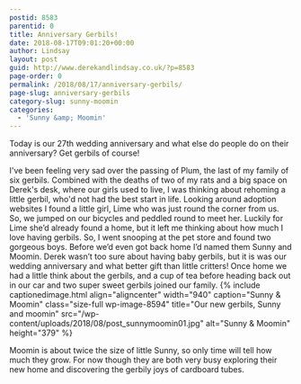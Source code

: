```yaml
---
postid: 8583
parentid: 0
title: Anniversary Gerbils!
date: 2018-08-17T09:01:20+00:00
author: Lindsay
layout: post
guid: http://www.derekandlindsay.co.uk/?p=8583
page-order: 0
permalink: /2018/08/17/anniversary-gerbils/
page-slug: anniversary-gerbils
category-slug: sunny-moomin
categories:
  - 'Sunny &amp; Moomin'
---
```

Today is our 27th wedding anniversary and what else do people do on their anniversary? Get gerbils of course!

I've been feeling very sad over the passing of Plum, the last of my family of six gerbils. Combined with the deaths of two of my rats and a big space on Derek's desk, where our girls used to live, I was thinking about rehoming a little gerbil, who'd not had the best start in life. Looking around adoption websites I found a little girl, Lime who was just round the corner from us. So, we jumped on our bicycles and peddled round to meet her. Luckily for Lime she’d already found a home, but it left me thinking about how much I love having gerbils. So, I went snooping at the pet store and found two gorgeous boys. Before we’d even got back home I’d named them Sunny and Moomin. Derek wasn’t too sure about having baby gerbils, but it is was our wedding anniversary and what better gift than little critters! Once home we had a little think about the gerbils, and a cup of tea before heading back out in our car and two super sweet gerbils joined our family. {% include captionedimage.html align="aligncenter" width="940" caption="Sunny & Moomin" class="size-full wp-image-8594" title="Our new gerbils, Sunny and moomin" src="/wp-content/uploads/2018/08/post_sunnymoomin01.jpg" alt="Sunny & Moomin" height="379" %} 

Moomin is about twice the size of little Sunny, so only time will tell how much they grow. For now though they are both very busy exploring their new home and discovering the gerbily joys of cardboard tubes.